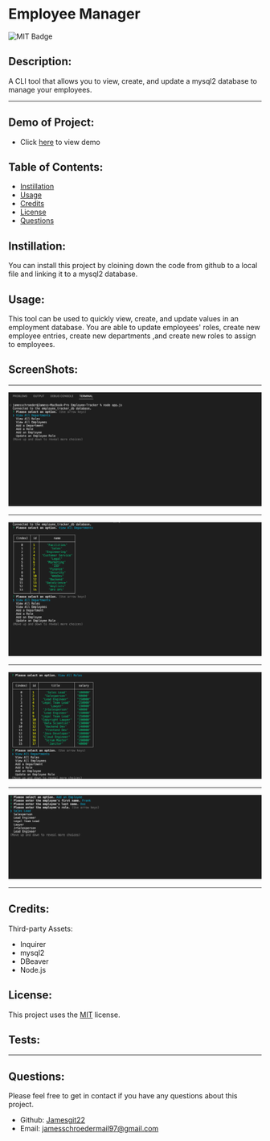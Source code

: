 # Employee Manager

  ![MIT Badge](https://img.shields.io/badge/License-MIT-yellow.svg)

  ## Description:
        
  A CLI tool that allows you to view, create, and update a mysql2 database to manage your employees.
    
  ---

  ## Demo of Project:
  - Click [here](https://watch.screencastify.com/v/LDSsba9OWfHyeiVXPloK) to view demo
  
  ## Table of Contents:
    
  - [Instillation](#instillation)
  - [Usage](#usage)
  - [Credits](#credits)
  - [License](#license)
  - [Questions](#questions)
  
  ## Instillation:
  
  You can install this project by cloining down the code from github to a local file and linking it to a mysql2 database.
  
  ## Usage:
  
  This tool can be used to quickly view, create, and update values in an employment database. You are able to update employees' roles, create new employee entries,  create new departments ,and  create new roles to assign to employees.
  
  ## ScreenShots:

  ---

  ![Alt text](assets/images/start.png)

  ---

  ![Alt text](assets/images/view_departments.png)

  ---

  ![Alt text](assets/images/view_roles.png)

  ---

  ![Alt text](assets/images/add_employee.png)

  ---

  ## Credits:
  Third-party Assets:
  - Inquirer
  - mysql2
  - DBeaver
  - Node.js

  
  ## License:
  
  This project uses the [MIT](https://opensource.org/licenses/MIT) license.

  ## Tests:

  ---
  
  ## Questions:

  Please feel free to get in contact if you have any questions about this project.

  - Github: [Jamesgit22](https://github.com/Jamesgit22)
  - Email: jamesschroedermail97@gmail.com